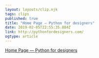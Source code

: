 ```yaml
---
layout: layouts/clip.njk 
tags: clips 
published: true 
title: "Home Page — Python for designers" 
date: 2019-02-05T22:55:35.884Z 
link: http://pythonfordesigners.com/ 
ogtype: article 
---
```

[ Home Page — Python for designers ]( http://pythonfordesigners.com/ ) 

